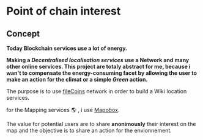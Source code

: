 # Point of chain interest
## Concept
**Today Blockchain services use a lot of energy.**

**Making a *Decentralised localisation services* use a Network and many other online services. 
This project are totaly abstract for me, because i wan't to compensate  the energy-consuming facet by allowing the user to make an action for the climat or a simple *Green* action.**


The purpose is to use [fileCoins](https://docs.filecoin.io/how-to/install-filecoin/) network in order to build a Wiki location services.

for the Mapping services :earth_americas: , i use [Mapobox](https://www.mapbox.com/).



The value for potential users are to share  **anonimously** their interest on the map and the objective is to share an  action for the envionnement.